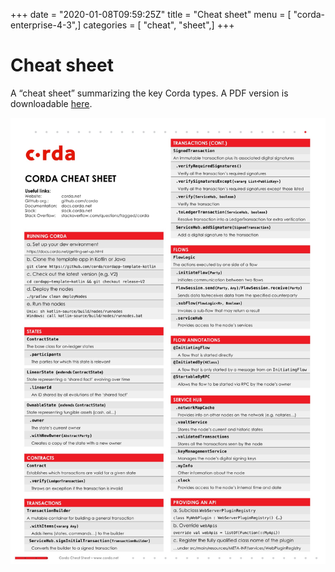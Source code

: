 +++
date = "2020-01-08T09:59:25Z"
title = "Cheat sheet"
menu = [ "corda-enterprise-4-3",]
categories = [ "cheat", "sheet",]
+++


# Cheat sheet

A “cheat sheet” summarizing the key Corda types. A PDF version is downloadable [here](_static/corda-cheat-sheet.pdf).

![cheatsheet](resources/cheatsheet.jpg "cheatsheet")
